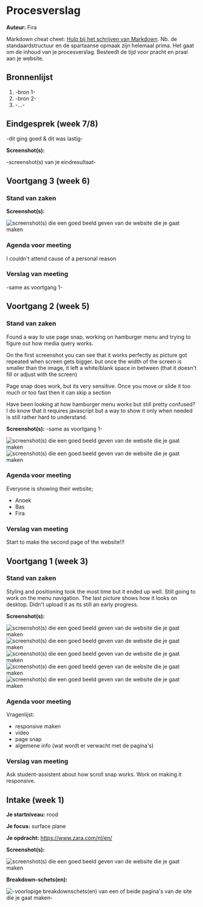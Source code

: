 # Procesverslag
**Auteur:** Fira

Markdown cheat cheet: [Hulp bij het schrijven van Markdown](https://github.com/adam-p/markdown-here/wiki/Markdown-Cheatsheet). Nb. de standaardstructuur en de spartaanse opmaak zijn helemaal prima. Het gaat om de inhoud van je procesverslag. Besteedt de tijd voor pracht en praal aan je website.



## Bronnenlijst
1. -bron 1-
2. -bron 2-
3. -...-



## Eindgesprek (week 7/8)

-dit ging goed & dit was lastig-

**Screenshot(s):**

-screenshot(s) van je eindresultaat-



## Voortgang 3 (week 6)


 ### Stand van zaken


 **Screenshot(s):**

 ![screenshot(s) die een goed beeld geven van de website die je gaat maken](images/?.png)

 ### Agenda voor meeting
 I couldn't attend cause of a personal reason

 ### Verslag van meeting

 -same as voortgang 1-



 ## Voortgang 2 (week 5)

 ### Stand van zaken

 Found a way to use page snap, working on hamburger menu and trying to figure out how media query works.

 On the first screenshot you can see that it works perfectly as picture got repeated when screen gets bigger. but once the width of the screen is smaller than the image, it left a white/blank space in between (that it doesn't fill or adjust with the screen)

 Page snap does work, but its very sensitive. Once you move or slide it too much or too fast then it can skip a section

 Have been looking at how hamburger menu works but still pretty confused? I do know that it requires javascript but a way to show it only when needed is still rather hard to understand.

 **Screenshot(s):**
 -same as voortgang 1-

 ![screenshot(s) die een goed beeld geven van de website die je gaat maken](images/repeat.JPG)
 ![screenshot(s) die een goed beeld geven van de website die je gaat maken](images/unresponsive.JPG)

 ### Agenda voor meeting

 Everyone is showing their website;
 - Anoek
 - Bas
 - Fira

 ### Verslag van meeting

 Start to make the second page of the website!!!



## Voortgang 1 (week 3)

### Stand van zaken

Styling and positioning took the most time but it ended up well. Still going to work on the menu navigation. The last picture shows how it looks on desktop. Didn't upload it as its still an early progress. 

**Screenshot(s):**

![screenshot(s) die een goed beeld geven van de website die je gaat maken](images/screenshot1-site.png)
![screenshot(s) die een goed beeld geven van de website die je gaat maken](images/screenshot2-site.png)
![screenshot(s) die een goed beeld geven van de website die je gaat maken](images/screenshot3-site.png)
![screenshot(s) die een goed beeld geven van de website die je gaat maken](images/screenshot4-site.png)
![screenshot(s) die een goed beeld geven van de website die je gaat maken](images/screenshotext-site.png)

### Agenda voor meeting

Vragenlijst:
- responsive maken
- video
- page snap
- algemene info (wat wordt er verwacht met de pagina's)

### Verslag van meeting

Ask student-assistent about how scroll snap works. Work on making it responsive. 

## Intake (week 1)

**Je startniveau:** rood

**Je focus:** surface plane

**Je opdracht:** https://www.zara.com/nl/en/

**Screenshot(s):**

![screenshot(s) die een goed beeld geven van de website die je gaat maken](images/screenshot-zara.png)

**Breakdown-schets(en):**

![-voorlopige breakdownschets(en) van een of beide pagina's van de site die je gaat maken-](images/schets-zara.png)
